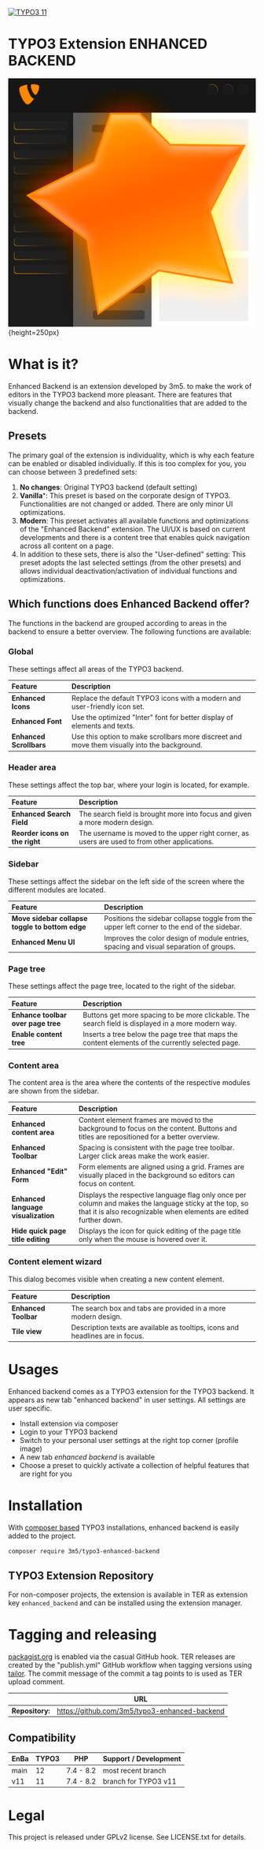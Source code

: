 [![TYPO3 11](https://img.shields.io/badge/TYPO3-11-orange.svg)](https://get.typo3.org/version/11)

TYPO3 Extension ENHANCED BACKEND
================================

![enhanced_backend_logo](/Resources/Public/Icons/Extension.png){height=250px}

# What is it?

Enhanced Backend is an extension developed by 3m5. to make the work of editors in the TYPO3 backend more pleasant.
There are features that visually change the backend and also functionalities that are added to the backend.

## Presets

The primary goal of the extension is individuality, which is why each feature can be enabled or disabled individually.
If this is too complex for you, you can choose between 3 predefined sets:

1. **No changes**: Original TYPO3 backend (default setting)
2. **Vanilla⁺**: This preset is based on the corporate design of TYPO3. Functionalities are not changed or added. There are only minor UI optimizations.
3. **Modern**: This preset activates all available functions and optimizations of the "Enhanced Backend" extension. The UI/UX is based on current developments and there is a content tree that enables quick navigation across all content on a page.
4. In addition to these sets, there is also the "User-defined" setting: This preset adopts the last selected settings (from the other presets) and allows individual deactivation/activation of individual functions and optimizations.

## Which functions does Enhanced Backend offer?
The functions in the backend are grouped according to areas in the backend to ensure a better overview. The following functions are available:

### Global
These settings affect all areas of the TYPO3 backend.

| Feature                  | Description                                                                                    |
|:-------------------------|:-----------------------------------------------------------------------------------------------|
| **Enhanced Icons**       | Replace the default TYPO3 icons with a modern and user-friendly icon set.                      |
 | **Enhanced Font**        | Use the optimized "Inter" font for better display of elements and texts.                       |
 | **Enhanced Scrollbars**  | Use this option to make scrollbars more discreet and move them visually into the background.   |

### Header area
These settings affect the top bar, where your login is located, for example.

| Feature                   | Description                                                                                    |
|:--------------------------|:-----------------------------------------------------------------------------------------------|
| **Enhanced Search Field** | The search field is brought more into focus and given a more modern design.                    |
| **Reorder icons on the right** | The username is moved to the upper right corner, as users are used to from other applications. |

### Sidebar
These settings affect the sidebar on the left side of the screen where the different modules are located.

| Feature                   | Description                                                                                 |
|:--------------------------|:--------------------------------------------------------------------------------------------|
| **Move sidebar collapse toggle to bottom edge** | Positions the sidebar collapse toggle from the upper left corner to the end of the sidebar. |
| **Enhanced Menu UI** | Improves the color design of module entries, spacing and visual separation of groups.       |

### Page tree
These settings affect the page tree, located to the right of the sidebar.

| Feature                            | Description                                                                                         |
|:-----------------------------------|:----------------------------------------------------------------------------------------------------|
| **Enhance toolbar over page tree** | Buttons get more spacing to be more clickable. The search field is displayed in a more modern way.  |
| **Enable content tree**            | Inserts a tree below the page tree that maps the content elements of the currently selected page.      |

### Content area
The content area is the area where the contents of the respective modules are shown from the sidebar.

| Feature                             | Description                                                                                                                                                                |
|:------------------------------------|:---------------------------------------------------------------------------------------------------------------------------------------------------------------------------|
| **Enhanced content area**           | Content element frames are moved to the background to focus on the content. Buttons and titles are repositioned for a better overview.                                     |
| **Enhanced Toolbar**                | Spacing is consistent with the page tree toolbar. Larger click areas make the work easier.                                                                                 |
| **Enhanced "Edit" Form**            | Form elements are aligned using a grid. Frames are visually placed in the background so editors can focus on content.                                                      |
| **Enhanced language visualization** | Displays the respective language flag only once per column and makes the language sticky at the top, so that it is also recognizable when elements are edited further down. |
| **Hide quick page title editing** | Displays the icon for quick editing of the page title only when the mouse is hovered over it. |

### Content element wizard
This dialog becomes visible when creating a new content element.

| Feature                        | Description                                                                                    |
|:-------------------------------|:-----------------------------------------------------------------------------------------------|
| **Enhanced Toolbar**           | The search box and tabs are provided in a more modern design.                    |
| **Tile view** | Description texts are available as tooltips, icons and headlines are in focus. |

# Usages
Enhanced backend comes as a TYPO3 extension for the TYPO3 backend. It appears
as new tab "enhanced backend" in user settings. All settings are user specific.

* Install extension via composer
* Login to your TYPO3 backend
* Switch to your personal user settings at the right top corner (profile image)
* A new tab _enhanced backend_ is available
* Choose a preset to quickly activate a collection of helpful features that are right for you

# Installation

With [composer based](https://docs.typo3.org/m/typo3/tutorial-getting-started/main/en-us/Installation/Install.html)
TYPO3 installations, enhanced backend is easily added to the project.

```
composer require 3m5/typo3-enhanced-backend
```

## TYPO3 Extension Repository
For non-composer projects, the extension is available in TER as extension key `enhanced_backend` and can
be installed using the extension manager.

# Tagging and releasing

[packagist.org](https://packagist.org/packages/3m5/typo3-enhanced-backend) is enabled via the casual GitHub hook.
TER releases are created by the "publish.yml" GitHub workflow when tagging versions
using [tailor](https://github.com/TYPO3/tailor). The commit message of the commit a tag points to is
used as TER upload comment.

|                 | URL                                           |
|-----------------|-----------------------------------------------|
| **Repository:** | https://github.com/3m5/typo3-enhanced-backend |

## Compatibility

| EnBa | TYPO3 | PHP       | Support / Development |
|------|-------|-----------|-----------------------|
| main | 12    | 7.4 - 8.2 | most recent branch    |
| v11   | 11    | 7.4 - 8.2 | branch for TYPO3 v11  |

# Legal
This project is released under GPLv2 license. See LICENSE.txt for details.

